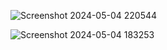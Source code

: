 


![Screenshot 2024-05-04 220544](https://github.com/JanumpallyAkhila/FoodDelivery-App/assets/143389053/2e2c1a3e-ba8b-4a54-ba39-edd1da25ec7e)

![Screenshot 2024-05-04 183253](https://github.com/JanumpallyAkhila/FoodDelivery-App/assets/143389053/a9d0da99-009a-4a18-a7b8-dd13ba938e41)
